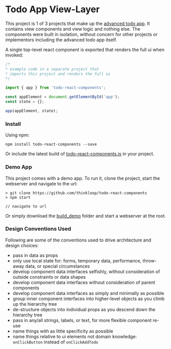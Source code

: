 # Todo App View-Layer

This project is 1 of 3 projects that make up the [advanced todo app](https://github.com/thinkloop/todo-app). It contains view components and view logic and nothing else. The components were built in isolation, without concern for other projects or implementors including the advanced todo app itself. 

A single top-level react component is exported that renders the full ui when invoked:

```javascript
/* 
* example code in a separate project that 
* imports this project and renders the full ui
*/

import { app } from 'todo-react-components';

const appElement = document.getElementById('app');
const state = {};

app(appElement, state);

```

### Install
Using npm:

```
npm install todo-react-components --save
```

Or include the latest build of [todo-react-components.js](build/todo-react-components.js) in your project.

### Demo App

This project comes with a demo app. To run it, clone the project, start the webserver and navigate to the url:

```
> git clone https://github.com/thinkloop/todo-react-components
> npm start

// navigate to url
```
Or simply download the [build_demo](build_demo) folder and start a webserver at the root.

### Design Conventions Used
Following are some of the conventions used to drive architecture and design choices:
- pass in data as props
- only use local state for: forms, temporary data, performance, throw-away data, or special circumstances
- develop component data interfaces selfishly, without consideration of outside constraints or data shapes
- develop component data interfaces without consideration of parent components
- develop component data interfaces as simply and minimally as possible
- group inner component interfaces into higher-level objects as you climb up the hierarchy tree
- de-structure objects into individual props as you descend down the hierarchy tree
- pass in any/all strings, labels, or text, for more flexible component re-use
- name things with as little specificity as possible
- name things relative to ui elements not domain knowledge: `onClickButton` instead of `onClickAddTodo`
